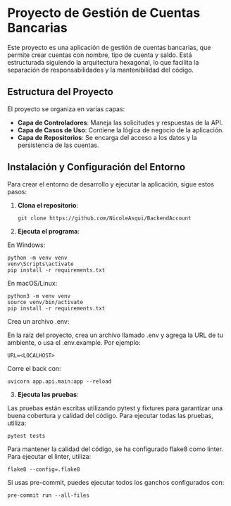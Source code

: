 # Proyecto de Gestión de Cuentas Bancarias

Este proyecto es una aplicación de gestión de cuentas bancarias, que permite crear cuentas con nombre, tipo de cuenta y saldo. Está estructurada siguiendo la arquitectura hexagonal, lo que facilita la separación de responsabilidades y la mantenibilidad del código. 

## Estructura del Proyecto

El proyecto se organiza en varias capas:

- **Capa de Controladores**: Maneja las solicitudes y respuestas de la API.
- **Capa de Casos de Uso**: Contiene la lógica de negocio de la aplicación.
- **Capa de Repositorios**: Se encarga del acceso a los datos y la persistencia de las cuentas.

## Instalación y Configuración del Entorno

Para crear el entorno de desarrollo y ejecutar la aplicación, sigue estos pasos:

1. **Clona el repositorio**:

   ```
   git clone https://github.com/NicoleAsqui/BackendAccount
    ```

2. **Ejecuta el programa**:

En Windows:

    python -m venv venv
    venv\Scripts\activate
    pip install -r requirements.txt

En macOS/Linux:

    python3 -m venv venv
    source venv/bin/activate
    pip install -r requirements.txt


Crea un archivo .env:

En la raíz del proyecto, crea un archivo llamado .env y agrega la URL de tu ambiente, o usa el .env.example. Por ejemplo:

    URL=<LOCALHOST>

Corre el back con:

    uvicorn app.api.main:app --reload

    
3. **Ejecuta las pruebas**:

Las pruebas están escritas utilizando pytest y fixtures para garantizar una buena cobertura y calidad del código. Para ejecutar todas las pruebas, utiliza:

    pytest tests


Para mantener la calidad del código, se ha configurado flake8 como linter. Para ejecutar el linter, utiliza:

    flake8 --config=.flake8

Si usas pre-commit, puedes ejecutar todos los ganchos configurados con:

    pre-commit run --all-files
